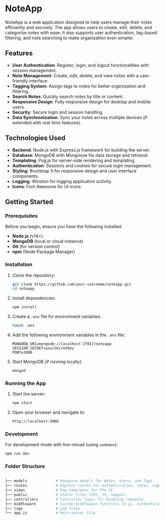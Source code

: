 # NoteApp
<!--
Created by GPT 
#TODO: update this file to fit with my app 
-->

NoteApp is a web application designed to help users manage their notes efficiently and securely. The app allows users to create, edit, delete, and categorize notes with ease. It also supports user authentication, tag-based filtering, and note searching to make organization even simpler.

## Features

- **User Authentication**: Register, login, and logout functionalities with session management.
- **Note Management**: Create, edit, delete, and view notes with a user-friendly interface.
- **Tagging System**: Assign tags to notes for better organization and filtering.
- **Search Notes**: Quickly search notes by title or content.
- **Responsive Design**: Fully responsive design for desktop and mobile users.
- **Security**: Secure login and session handling.
- **Data Synchronization**: Sync your notes across multiple devices (if extended with real-time features).

## Technologies Used

- **Backend**: Node.js with Express.js framework for building the server.
- **Database**: MongoDB with Mongoose for data storage and retrieval.
- **Templating**: Pug.js for server-side rendering and templating.
- **Authentication**: Sessions and cookies for secure login management.
- **Styling**: Bootstrap 5 for responsive design and user interface components.
- **Logging**: Winston for logging application activity.
- **Icons**: Font Awesome for UI icons.

## Getting Started

### Prerequisites

Before you begin, ensure you have the following installed:

- **Node.js** (v14+)
- **MongoDB** (local or cloud instance)
- **Git** (for version control)
- **npm** (Node Package Manager)

### Installation

1. Clone the repository:

    ```bash
    git clone https://github.com/your-username/noteapp.git
    cd noteapp
    ```

2. Install dependencies:

    ```bash
    npm install
    ```

3. Create a `.env` file for environment variables:

    ```bash
    touch .env
    ```

4. Add the following environment variables in the `.env` file:

    ```env
    MONGODB_URI=mongodb://localhost:27017/noteapp
    SESSION_SECRET=yourSecretKey
    PORT=3000
    ```

5. Start MongoDB (if running locally):

    ```bash
    mongod
    ```

### Running the App

1. Start the server:

    ```bash
    npm start
    ```

2. Open your browser and navigate to:

    ```bash
    http://localhost:3000
    ```

### Development

For development mode with live-reload (using `nodemon`):

```bash
npm run dev
```

### Folder Structure

```bash
.
├── models             # Mongoose models for Notes, Users, and Tags
├── routes             # Express routes for authentication, notes, tags
├── views              # Pug templates for the UI
├── public             # Static files (CSS, JS, images)
├── controllers        # Controller logic for handling requests
├── middleware         # Custom middleware functions (e.g., authentication)
├── logs               # Log files
└── app.js             # Main server file
```

<!--
Future Enhancements
Real-time Syncing: Add WebSocket or Firebase for real-time syncing across devices.
User Profiles: Add profile management and settings customization.
Note Sharing: Enable users to share notes with other users or publicly.
-->